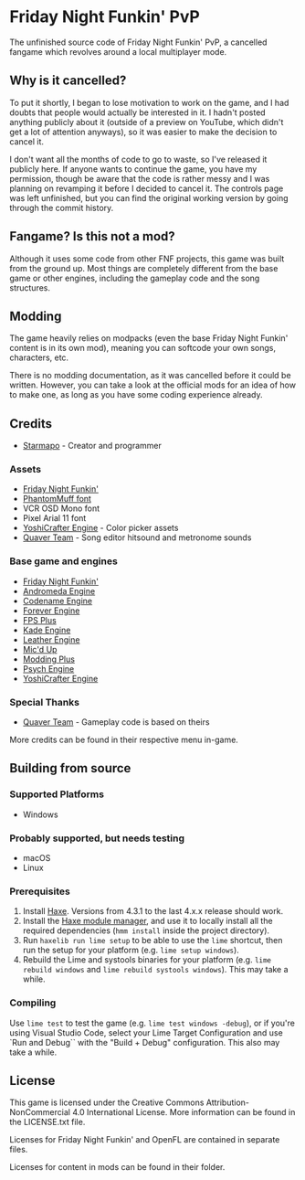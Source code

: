 # Friday Night Funkin' PvP

The unfinished source code of Friday Night Funkin' PvP, a cancelled fangame which revolves around a local multiplayer mode.

## Why is it cancelled?

To put it shortly, I began to lose motivation to work on the game, and I had doubts that people would actually be interested in it. I hadn't posted anything publicly about it (outside of a preview on YouTube, which didn't get a lot of attention anyways), so it was easier to make the decision to cancel it.

I don't want all the months of code to go to waste, so I've released it publicly here. If anyone wants to continue the game, you have my permission, though be aware that the code is rather messy and I was planning on revamping it before I decided to cancel it. The controls page was left unfinished, but you can find the original working version by going through the commit history.

## Fangame? Is this not a mod?

Although it uses some code from other FNF projects, this game was built from the ground up. Most things are completely different from the base game or other engines, including the gameplay code and the song structures.

## Modding

The game heavily relies on modpacks (even the base Friday Night Funkin' content is in its own mod), meaning you can softcode your own songs, characters, etc.

There is no modding documentation, as it was cancelled before it could be written. However, you can take a look at the official mods for an idea of how to make one, as long as you have some coding experience already.

## Credits

- [Starmapo](https://starmapo.carrd.co/) - Creator and programmer

### Assets

- [Friday Night Funkin'](https://github.com/FunkinCrew/Funkin)
- [PhantomMuff font](https://gamebanana.com/tools/7763)
- VCR OSD Mono font
- Pixel Arial 11 font
- [YoshiCrafter Engine](https://github.com/FNF-CNE-Devs/YoshiCrafterEngine) - Color picker assets
- [Quaver Team](https://github.com/Quaver/Quaver) - Song editor hitsound and metronome sounds

### Base game and engines

- [Friday Night Funkin'](https://github.com/FunkinCrew/Funkin)
- [Andromeda Engine](https://github.com/nebulazorua/andromeda-engine-legacy)
- [Codename Engine](https://github.com/FNF-CNE-Devs/CodenameEngine)
- [Forever Engine](https://github.com/SomeKitten/Forever-Engine)
- [FPS Plus](https://github.com/ThatRozebudDude/FPS-Plus-Public)
- [Kade Engine](https://github.com/Kade-github/Kade-Engine)
- [Leather Engine](https://github.com/Leather128/LeatherEngine)
- [Mic'd Up](https://github.com/Verwex/Funkin-Mic-d-Up-SC)
- [Modding Plus](https://github.com/FunkinModdingPlus/ModdingPlus)
- [Psych Engine](https://github.com/ShadowMario/FNF-PsychEngine)
- [YoshiCrafter Engine](https://github.com/FNF-CNE-Devs/YoshiCrafterEngine)

### Special Thanks

- [Quaver Team](https://github.com/Quaver/Quaver) - Gameplay code is based on theirs

More credits can be found in their respective menu in-game.

## Building from source

### Supported Platforms

- Windows

### Probably supported, but needs testing

- macOS
- Linux

### Prerequisites

1. Install [Haxe](https://haxe.org/download/). Versions from 4.3.1 to the last 4.x.x release should work.
2. Install the [Haxe module manager](https://lib.haxe.org/p/hmm/), and use it to locally install all the required dependencies (`hmm install` inside the project directory).
3. Run `haxelib run lime setup` to be able to use the `lime` shortcut, then run the setup for your platform (e.g. `lime setup windows`).
4. Rebuild the Lime and systools binaries for your platform (e.g. `lime rebuild windows` and `lime rebuild systools windows`). This may take a while.

### Compiling

Use `lime test` to test the game (e.g. `lime test windows -debug`), or if you're using Visual Studio Code, select your Lime Target Configuration and use `Run and Debug`` with the "Build + Debug" configuration. This also may take a while.

## License

This game is licensed under the Creative Commons Attribution-NonCommercial 4.0 International License. More information can be found in the LICENSE.txt file.

Licenses for Friday Night Funkin' and OpenFL are contained in separate files.

Licenses for content in mods can be found in their folder.
